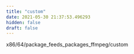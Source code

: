 ```yaml
---
title: "custom"
date: 2021-05-30 21:37:53.496293
hidden: false
draft: false
---
```


x86/64/package_feeds_packages_ffmpeg/custom

